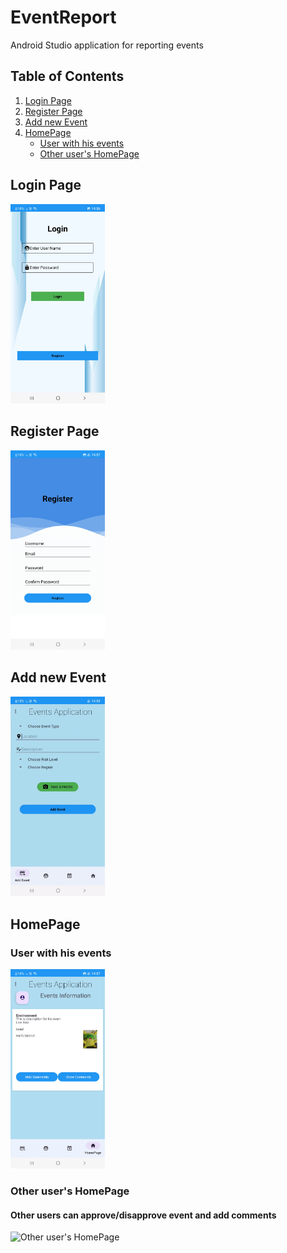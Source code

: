 # EventReport
Android Studio application for reporting events


## Table of Contents
1. [Login Page](#login-page)
2. [Register Page](#register-page)
3. [Add new Event](#add-new-event)
4. [HomePage](#homepage)
   - [User with his events](#user-with-his-events)
   - [Other user's HomePage](#other-users-homepage)

## Login Page

<img src="app/src/main/res/images/login.jpg" alt="Login Page" width="30%"/>

## Register Page

<img src="app/src/main/res/images/register.jpg" alt="Register Page" width="30%"/>

## Add new Event

<img src="app/src/main/res/images/AddEvent.gif" alt="Add new Event" width="30%"/>

## HomePage

### User with his events

<img src="app/src/main/res/images/HomePage.jpg" alt="User with his events" width="30%"/>

### Other user's HomePage
#### Other users can approve/disapprove event and add comments

<img src="app/src/main/res/images/OtherUsersHomePage.gif" alt="Other user's HomePage" width="30%"/>
